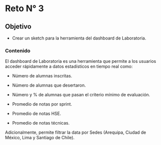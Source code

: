 # Reto N° 3

## Objetivo

   * Crear un sketch para la herramienta del dashboard de Laboratoria.

### Contenido

El dashboard de Laboratoria es una herramienta que permite a los usuarios acceder rápidamente a datos estadísticos en tiempo real como:

 * Número de alumnas inscritas.

 * Número de alumnas que desertaron.

 * Número y % de alumnas que pasan el criterio mínimo de evaluación.

 * Promedio de notas por sprint.

 * Promedio de notas HSE.

 * Promedio de notas técnicas.

Adicionalmente, permite filtrar la data por Sedes (Arequipa, Ciudad de México, Lima y Santiago de Chile).
